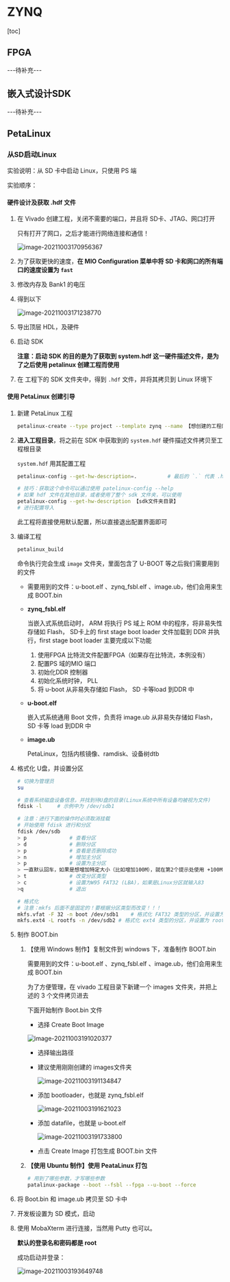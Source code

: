 # ZYNQ

[toc]



## FPGA

---待补充---

## 嵌入式设计SDK

---待补充---

## PetaLinux

### 从SD启动Linux

实验说明：从 SD 卡中启动 Linux，只使用 PS 端

实验顺序：

#### 硬件设计及获取 .hdf 文件

1. 在 Vivado 创建工程，关闭不需要的端口，并且将 SD卡、JTAG、网口打开

   只有打开了网口，之后才能进行网络连接和通信！

   ![image-20211003170956367](README.assets/image-20211003170956367.png)

2. 为了获取更快的速度，**在 MIO Configuration 菜单中将 SD 卡和网口的所有端口的速度设置为 `fast`**

3. 修改内存及 Bank1 的电压

4. 得到以下

   ![image-20211003171238770](README.assets/image-20211003171238770.png)

5. 导出顶层 HDL，及硬件

6. 启动 SDK

   **注意：启动 SDK 的目的是为了获取到 system.hdf 这一硬件描述文件，是为了之后使用 petalinux 创建工程而使用**

7. 在 工程下的 SDK 文件夹中，得到 `.hdf` 文件，并将其拷贝到 Linux 环境下



#### 使用 PetaLinux 创建引导

1. 新建 PetaLinux 工程

   ```bash
   petalinux-create --type project --template zynq --name 【想创建的工程的名字】
   ```



2. **进入工程目录**，将之前在 SDK 中获取到的 `system.hdf` 硬件描述文件拷贝至工程根目录

   `system.hdf` 用其配置工程

   ```bash
   petalinux-config --get-hw-description=.			# 最后的 `.` 代表 .hdf 文件在当前工程目录下
   
   # 技巧：获取这个命令可以通过使用 patelinux-config --help
   # 如果 hdf 文件在其他目录，或者使用了整个 sdk 文件夹，可以使用
   petalinux-config --get-hw-description 【sdk文件夹目录】
   # 进行配置导入
   ```

   此工程将直接使用默认配置，所以直接退出配置界面即可

   

3. 编译工程

   ```bash
   petalinux_build
   ```

   命令执行完会生成 `image` 文件夹，里面包含了 U-BOOT 等之后我们需要用到的文件

   - 需要用到的文件：u-boot.elf 、zynq_fsbl.elf 、image.ub，他们会用来生成 BOOT.bin 

   - **zynq_fsbl.elf**

     当嵌入式系统启动时， ARM 将执行 PS 域上 ROM 中的程序，将非易失性存储如 Flash， SD卡上的 first stage boot loader 文件加载到 DDR 并执行，first stage boot loader 主要完成以下功能

     1. 使用FPGA 比特流文件配置FPGA（如果存在比特流，本例没有）
     2. 配置PS 域的MIO 端口
     3. 初始化DDR 控制器
     4. 初始化系统时钟， PLL
     5. 将 u-boot 从非易失存储如 Flash， SD 卡等load 到DDR 中

   - **u-boot.elf**

     嵌入式系统通用 Boot 文件，负责将 image.ub 从非易失存储如 Flash，SD 卡等 load 到DDR 中

   - **image.ub**

     PetaLinux，包括内核镜像、ramdisk、设备树dtb

     

4. 格式化 U盘，并设置分区

   ```bash
   # 切换为管理员
   su
   
   # 查看系统磁盘设备信息，并找到待U盘的目录(Linux系统中所有设备均被视为文件)
   fdisk -l		# 示例中为 /dev/sdb1
   
   # 注意：进行下面的操作时必须取消挂载
   # 开始使用 fdisk 进行和分区
   fdisk /dev/sdb
   > p				# 查看分区
   > d				# 删除分区
   > p				# 查看是否删除成功
   > n				# 增加主分区
   > p				# 设置为主分区
   > 一直默认回车，如果是想增加特定大小（比如增加100M），就在第2个提示处使用 +100M
   > t				# 改变分区类型
   > c				# 设置为W95 FAT32 (LBA)，如果是Linux分区就输入83
   >q				# 退出
   
   # 格式化
   # 注意：mkfs 后面不是固定的！要根据分区类型而改变！！！
   mkfs.vfat -F 32 -n boot /dev/sdb1	# 格式化 FAT32 类型的分区，并设置为 boot
   mkfs.ext4 -L rootfs -n /dev/sdb2	# 格式化 ext4 类型的分区，并设置为 rootfs
   ```

   

5. 制作 BOOT.bin

   1. 【使用 Windows 制作】复制文件到 windows 下，准备制作 BOOT.bin 

      需要用到的文件：u-boot.elf 、zynq_fsbl.elf 、image.ub，他们会用来生成 BOOT.bin 

      为了方便管理，在 vivado 工程目录下新建一个 images 文件夹，并把上述的 3 个文件拷贝进去

      下面开始制作 Boot.bin 文件

      - 选择 Create Boot Image

      ![image-20211003191020377](README.assets/image-20211003191020377.png)

      - 选择输出路径

      - 建议使用刚刚创建的 images文件夹

        ![image-20211003191134847](README.assets/image-20211003191134847.png)

      - 添加 bootloader，也就是 zynq_fsbl.elf
      
        ![image-20211003191621023](README.assets/image-20211003191621023.png)
      
      - 添加 datafile，也就是 u-boot.elf
      
        ![image-20211003191733800](README.assets/image-20211003191733800.png)
      
      - 点击 Create Image 打包生成 BOOT.bin 文件
      
        
      
   2. **【使用 Ubuntu 制作】使用 PeataLinux 打包**

      ```bash
      # 用到了哪些参数，才写哪些参数
      patalinux-package --boot --fsbl --fpga --u-boot --force
      ```

      

      

6. 将 Boot.bin 和 image.ub 拷贝至 SD 卡中

7. 开发板设置为 SD 模式，启动

8. 使用 MobaXterm 进行连接，当然用 Putty 也可以。

   **默认的登录名和密码都是 root**

   成功启动并登录：

   ![image-20211003193649748](README.assets/image-20211003193649748.png)







   



